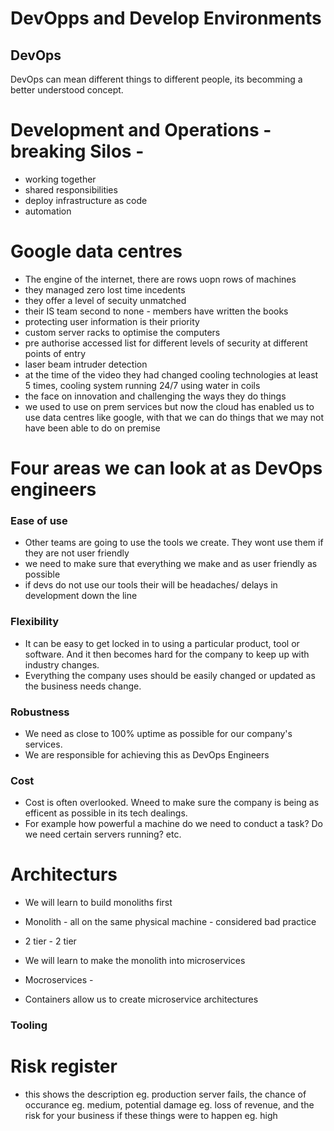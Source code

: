 # DevOpps and Develop Environments

## DevOps

DevOps can mean different things to different people, its becomming a better understood concept.

# Development and Operations - breaking Silos -
- working together
- shared responsibilities
- deploy infrastructure as code
- automation

# Google data centres
- The engine of the internet, there are rows uopn rows of machines
- they managed zero lost time incedents
- they offer a level of secuity unmatched
- their IS team second to none - members have written the books 
- protecting user information is their priority
- custom server racks to optimise the computers
- pre authorise accessed list for different levels of security at different points of entry
- laser beam intruder detection
- at the time of the video they had changed cooling technologies at least 5 times, cooling system running 24/7 using water in coils 
- the face on innovation and challenging the ways they do things
- we used to use on prem services but now the cloud has enabled us to use data centres like google, with that we can do things that we may not have been able to do on premise

# Four areas we can look at as DevOps engineers


### Ease of use
- Other teams are going to use the tools we create. They wont use them if they are not user friendly
- we need to make sure that everything we make and as user friendly as possible
- if devs do not use our tools their will be headaches/ delays in development down the line


### Flexibility
- It can be easy to get locked in to using a particular product, tool or software. And it then becomes hard for the company to keep up with industry changes.
- Everything the company uses should be easily changed or updated as the business needs change.

### Robustness
- We need as close to 100% uptime as possible for our company's services.
- We are responsible for achieving this as DevOps Engineers


### Cost
- Cost is often overlooked. Wneed to make sure the company is being as efficent as possible in its tech dealings.
- For example how powerful a machine do we need to conduct a task? Do we need certain servers running? etc.


# Architecturs
- We will learn to build monoliths first
- Monolith - all on the same physical machine - considered bad practice
- 2 tier                            - 2 tier

- We will learn to make the monolith into microservices
- Mocroservices - 
- Containers allow us to create microservice architectures


### Tooling

# Risk register
- this shows the description eg. production server fails, the chance of occurance eg. medium, potential damage eg. loss of revenue, and the risk for your business if these things were to happen eg. high

